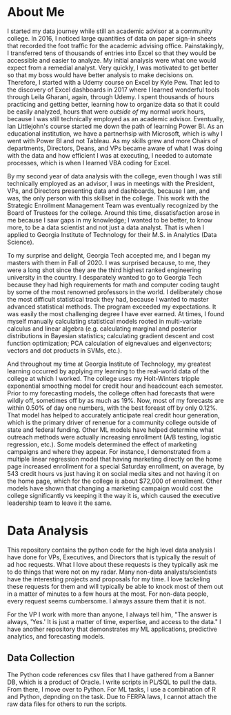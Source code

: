# About Me

I started my data journey while still an academic advisor at a community college. In 2016, I noticed large quantities of data on paper sign-in sheets that recorded the foot traffic for the academic advising office. Painstakingly, I transferred tens of thousands of entries into Excel so that they would be accessible and easier to analyze. My initial analysis were what one would expect from a remedial analyst. Very quickly, I was motivated to get better so that my boss would have better analysis to make decisions on. Therefore, I started with a Udemy course on Excel by Kyle Pew. That led to the discovery of Excel dashboards in 2017 where I learned wonderful tools through Leila Gharani, again, through Udemy. I spent thousands of hours practicing and getting better, learning how to organize data so that it could be easily analyzed, hours that were *outside of* my normal work hours, because I was still technically employed as an academic advisor. Eventually, Ian Littlejohn's course started me down the path of learning Power BI. As an educational institution, we have a partnerhsip with Microsoft, which is why I went with Power BI and not Tableau. As my skills grew and more Chairs of departments, Directors, Deans, and VPs became aware of what I was doing with the data and how efficient I was at executing, I needed to automate processes, which is when I learned VBA coding for Excel. 

By my second year of data analysis with the college, even though I was still technically employed as an advisor, I was in meetings with the President, VPs, and Directors presenting data and dashboards, because I am, and was, the only person with this skillset in the college. This work with the Strategic Enrollment Management Team was eventually recognized by the Board of Trustees for the college. Around this time, dissatisfaction arose in me because I saw gaps in my knowledge; I wanted to be better, to know more, to be a data scientist and not just a data analyst. That is when I applied to Georgia Institute of Technology for their M.S. in Analytics (Data Science). 

To my surprise and delight, Georgia Tech accepted me, and I began my masters with them in Fall of 2020. I was surprised because, to me, they were a long shot since they are the third highest ranked engineering university in the country. I desparately wanted to go to Georgia Tech because they had high requirements for math and computer coding taught by some of the most renowned professors in the world. I deliberately chose the most difficult statistical track they had, because I wanted to master advanced statistical methods. The program exceeded my expectations. It was easily the most challenging degree I have ever earned. At times, I found myself manually calculating statistical models rooted in multi-variate calculus and linear algebra (e.g. calculating marginal and posterior distributions in Bayesian statistics; calculating gradient descent and cost function optimization; PCA calculation of eignevalues and eigenvectors; vectors and dot products in SVMs, etc.). 

And throughout my time at Georgia Institute of Technology, my greatest learning occurred by applying my learning to the real-world data of the college at which I worked. The college uses my Holt-Winters tripple exponential smoothing model for credit hour and headcount each semester. Prior to my forecasting models, the college often had forecasts that were wildly off, sometimes off by as much as 19%. Now, most of my forecasts are within 0.50% of day one numbers, with the best foreast off by only 0.12%. That model has helped to accurately anticipate real credit hour generation, which is the primary driver of renenue for a community college outside of state and federal funding. Other ML models have helped determine what outreach methods were actually increasing enrollment (A/B testing, logistic regression, etc.). Some models determined the effect of marketing campaigns and where they appear. For instance, I demonstrated from a multiple linear regression model that having marketing directly on the home page increased enrollment for a special Saturday enrollment, on average, by 543 credit hours vs just having it on social media sites and not having it on the home page, which for the college is about $72,000 of enrollment. Other models have shown that changing a marketing campaign would cost the college significantly vs keeping it the way it is, which caused the executive leadership team to leave it the same. 

# Data Analysis

This repository contains the python code for the high level data analysis I have done for VPs, Executives, and Directors that is typically the result of ad hoc requests. 
What I love about these requests is they typically ask me to do things that were not on my radar. Many non-data analysts/scientists have the interesting projects
and proposals for my time. I love tackeling these requests for them and will typically be able to knock most of them out in a matter of minutes to a few hours at the most. 
For non-data people, every request seems cumbersome. I always assure them that it is not. 

For the VP I work with more than anyone, I always tell him, "The answer is always, 'Yes.' It is just a matter of time, expertise, and access to the data." I have another
repository that demonstrates my ML applications, predictive analytics, and forecasting models. 

## Data Collection

The Python code references csv files that I have gathered from a Banner DB, which is a product of Oracle. I write scripts in PL/SQL to pull the data. From there, I move 
over to Python. For ML tasks, I use a combination of R and Python, depnding on the task. Due to FERPA laws, I cannot attach the raw data files for others to run the scripts. 
